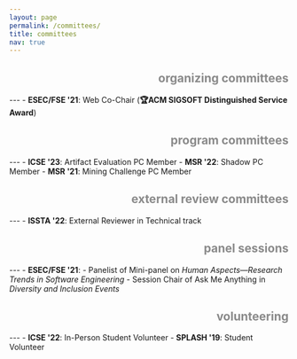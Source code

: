 ```yaml
---
layout: page
permalink: /committees/
title: committees
nav: true
---
```


<h2 style="text-align:right;opacity:0.5;">organizing committees</h2>
---
- <b>ESEC/FSE '21</b>: Web Co-Chair (<b>🏆ACM SIGSOFT Distinguished Service Award</b>)

<h2 style="text-align:right;opacity:0.5;">program committees</h2>
---
- <b>ICSE '23</b>: Artifact Evaluation PC Member
- <b>MSR '22</b>: Shadow PC Member
- <b>MSR '21</b>: Mining Challenge PC Member

<h2 style="text-align:right;opacity:0.5;">external review committees</h2>
---
- <b>ISSTA '22</b>: External Reviewer in Technical track

<h2 style="text-align:right;opacity:0.5;">panel sessions</h2>
---
- <b>ESEC/FSE '21</b>:
  - Panelist of Mini-panel on <em>Human Aspects&mdash;Research Trends in Software Engineering</em>
  - Session Chair of Ask Me Anything in <em>Diversity and Inclusion Events</em>

<h2 style="text-align:right;opacity:0.5;">volunteering</h2>
---
- <b>ICSE '22</b>: In-Person Student Volunteer
- <b>SPLASH '19</b>: Student Volunteer
